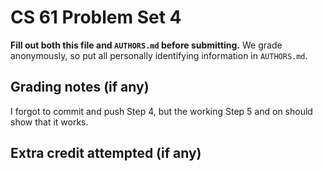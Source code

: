 CS 61 Problem Set 4
===================

**Fill out both this file and `AUTHORS.md` before submitting.** We grade
anonymously, so put all personally identifying information in `AUTHORS.md`.

Grading notes (if any)
----------------------

I forgot to commit and push Step 4, but the working Step 5 and on should show that it works.

Extra credit attempted (if any)
-------------------------------

